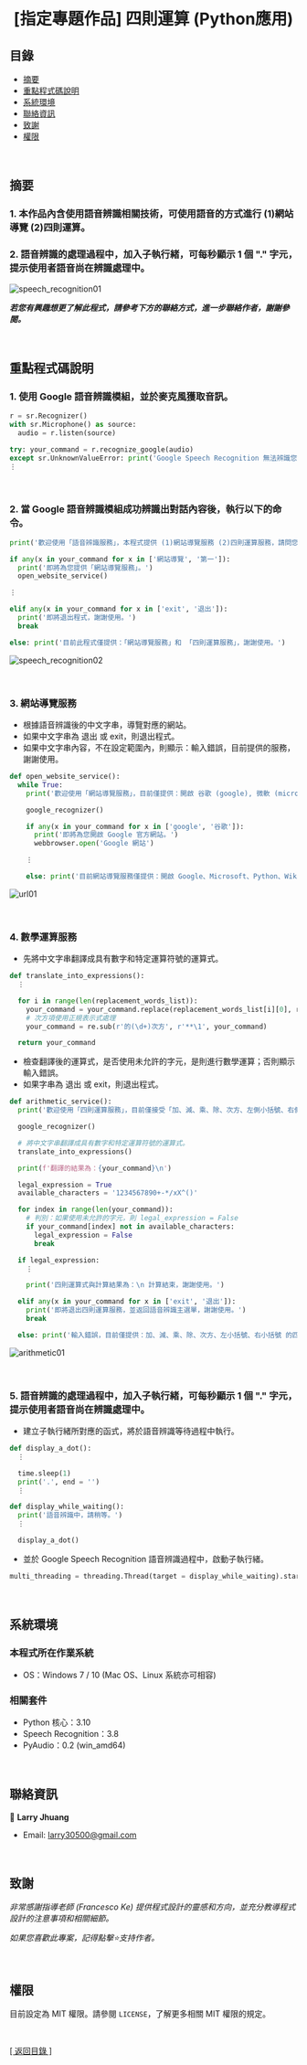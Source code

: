 <h1 align="center">
  <br>
  [指定專題作品] 四則運算 (Python應用)
</h1>


## 目錄
* [摘要](#摘要)
* [重點程式碼說明](#重點說明)
* [系統環境](#系統環境)
* [聯絡資訊](#聯絡資訊)
* [致謝](#致謝)
* [權限](#權限)

&nbsp;

## 摘要
### 1. 本作品內含使用語音辨識相關技術，可使用語音的方式進行 (1)網站導覽 (2)四則運算。
### 2. 語音辨識的處理過程中，加入子執行緒，可每秒顯示 1 個 "." 字元，提示使用者語音尚在辨識處理中。

![speech_recognition01](images/speech_recognition01.gif)

<strong><em>若您有興趣想更了解此程式，請參考下方的聯絡方式，進一步聯絡作者，謝謝參閱。</em></strong>

&nbsp;

## 重點程式碼說明
### 1. 使用 Google 語音辨識模組，並於麥克風獲取音訊。
```python
r = sr.Recognizer()
with sr.Microphone() as source:
  audio = r.listen(source)

try: your_command = r.recognize_google(audio)
except sr.UnknownValueError: print('Google Speech Recognition 無法辨識您說的話。')
⋮
```

&nbsp;
  
### 2. 當 Google 語音辨識模組成功辨識出對話內容後，執行以下的命令。
```python
print('歡迎使用「語音辨識服務」，本程式提供 (1)網站導覽服務 (2)四則運算服務，請問您想要使用哪一種服務？\n(如果想要「退出程式」，請說 exit 或 退出。)\n')

if any(x in your_command for x in ['網站導覽', '第一']):
  print('即將為您提供「網站導覽服務」。')
  open_website_service()

⋮

elif any(x in your_command for x in ['exit', '退出']):
  print('即將退出程式，謝謝使用。')
  break

else: print('目前此程式僅提供：「網站導覽服務」和 「四則運算服務」，謝謝使用。')
```
  
![speech_recognition02](images/speech_recognition02.gif)

&nbsp;

### 3. 網站導覽服務
* 根據語音辨識後的中文字串，導覽對應的網站。
* 如果中文字串為 退出 或 exit，則退出程式。
* 如果中文字串內容，不在設定範圍內，則顯示：輸入錯誤，目前提供的服務，謝謝使用。
```python
def open_website_service():    
  while True:
    print('歡迎使用「網站導覽服務」，目前僅提供：開啟 谷歌 (google), 微軟 (microsoft), Python, 維基百科 (wiki) 等 4 個網站的首頁。\n請問您想要前往哪個網站？\n(如果想要「退出本服務」，請說 exit 或 退出。)\n')

    google_recognizer()

    if any(x in your_command for x in ['google', '谷歌']):
      print('即將為您開啟 Google 官方網站。')
      webbrowser.open('Google 網站')

    ⋮

    else: print('目前網站導覽服務僅提供：開啟 Google、Microsoft、Python、Wiki 官方網站的服務，謝謝使用。')  
```

![url01](images/url01.gif)

&nbsp;

### 4. 數學運算服務
* 先將中文字串翻譯成具有數字和特定運算符號的運算式。
```python
def translate_into_expressions():
  ⋮

  for i in range(len(replacement_words_list)):
    your_command = your_command.replace(replacement_words_list[i][0], replacement_words_list[i][1])      
    # 次方項使用正規表示式處理
    your_command = re.sub(r'的(\d+)次方', r'**\1', your_command)

  return your_command
```
    
* 檢查翻譯後的運算式，是否使用未允許的字元，是則進行數學運算；否則顯示輸入錯誤。
* 如果字串為 退出 或 exit，則退出程式。
```python
def arithmetic_service():
  print('歡迎使用「四則運算服務」，目前僅接受「加、減、乘、除、次方、左側小括號、右側小括號」之運算功能。\n請說出您想要計算的公式！\n(如果想要「退出本服務」，請說 exit 或 退出。)\n')

  google_recognizer()

  # 將中文字串翻譯成具有數字和特定運算符號的運算式。
  translate_into_expressions()

  print(f'翻譯的結果為：{your_command}\n')

  legal_expression = True
  available_characters = '1234567890+-*/xX^()'

  for index in range(len(your_command)):
    # 判別：如果使用未允許的字元，則 legal_expression = False
    if your_command[index] not in available_characters:
      legal_expression = False
      break

  if legal_expression:
    ⋮

    print('四則運算式與計算結果為：\n 計算結束，謝謝使用。')

  elif any(x in your_command for x in ['exit', '退出']):
    print('即將退出四則運算服務，並返回語音辨識主選單，謝謝使用。')
    break

  else: print('輸入錯誤，目前僅提供：加、減、乘、除、次方、左小括號、右小括號 的四則運算服務，謝謝使用。')
```
  
![arithmetic01](images/arithmetic01.gif)

&nbsp;

### 5. 語音辨識的處理過程中，加入子執行緒，可每秒顯示 1 個 "." 字元，提示使用者語音尚在辨識處理中。 
* 建立子執行緒所對應的函式，將於語音辨識等待過程中執行。
```python   
def display_a_dot():
  ⋮

  time.sleep(1)
  print('.', end = '')
  ⋮

def display_while_waiting():
  print('語音辨識中，請稍等。')
  ⋮

  display_a_dot()  
```
  
* 並於 Google Speech Recognition 語音辨識過程中，啟動子執行緒。
```python
multi_threading = threading.Thread(target = display_while_waiting).start()
```

&nbsp;

## 系統環境
### 本程式所在作業系統
* OS：Windows 7 / 10 (Mac OS、Linux 系統亦可相容)

### 相關套件
* Python 核心：3.10
* Speech Recognition：3.8
* PyAudio：0.2 (win_amd64)

&nbsp;

## 聯絡資訊
👤 **Larry Jhuang**
  * Email: larry30500@gmail.com

&nbsp;

## 致謝
*非常感謝指導老師 (Francesco Ke) 提供程式設計的靈感和方向，並充分教導程式設計的注意事項和相關細節。*

*如果您喜歡此專案，記得點擊⭐️支持作者。*

&nbsp;

## 權限
目前設定為 MIT 權限。請參閱 `LICENSE`，了解更多相關 MIT 權限的規定。

&nbsp;

[[ 返回目錄 ]](#目錄)

